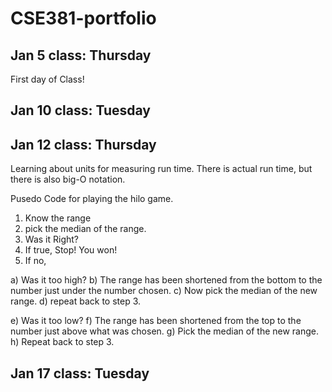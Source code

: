 # CSE381-portfolio

## Jan 5 class: Thursday
First day of Class!

## Jan 10 class: Tuesday

## Jan 12 class: Thursday

Learning about units for measuring run time. There is actual run time, but there is also big-O notation.

Pusedo Code for playing the hilo game.
1. Know the range
2. pick the median of the range.
3. Was it Right?
4. If true, Stop! You won!
5. If no, 

a) Was it too high?
b) The range has been shortened from the bottom to the number just under the number chosen.
c) Now pick the median of the new range.
d) repeat back to step 3.

e) Was it too low?
f) The range has been shortened from the top to the number just above what was chosen.
g) Pick the median of the new range.
h) Repeat back to step 3.
    
## Jan 17 class: Tuesday
